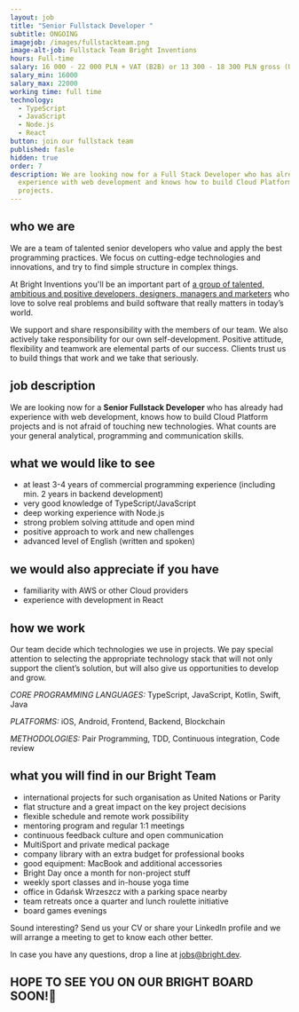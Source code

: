 ```yaml
---
layout: job
title: "Senior Fullstack Developer "
subtitle: ONGOING
imagejob: /images/fullstackteam.png
image-alt-job: Fullstack Team Bright Inventions
hours: Full-time
salary: 16 000 - 22 000 PLN + VAT (B2B) or 13 300 - 18 300 PLN gross (UoP)
salary_min: 16000
salary_max: 22000
working time: full time
technology:
  - TypeScript
  - JavaScript
  - Node.js
  - React
button: join our fullstack team
published: fasle
hidden: true
order: 7
description: We are looking now for a Full Stack Developer who has already had
  experience with web development and knows how to build Cloud Platform
  projects.
---
```

## who we are

We are a team of talented senior developers who value and apply the best programming practices. We focus on cutting-edge technologies and innovations, and try to find simple structure in complex things. 

At Bright Inventions you'll be an important part of [a group of talented, ambitious and positive developers, designers, managers and marketers](https://brightinventions.pl/about-us/team/) who love to solve real problems and build software that really matters in today’s world.

We support and share responsibility with the members of our team. We also actively take responsibility for our own self-development. Positive attitude, flexibility and teamwork are elemental parts of our success. Clients trust us to build things that work and we take that seriously.

## job description

We are looking now for a  **Senior Fullstack Developer** who has already had experience with web development, knows how to build Cloud Platform projects and is not afraid of touching new technologies. What counts are your general analytical, programming and communication skills. 

## what we would like to see

* at least 3-4 years of commercial programming experience (including min. 2 years in backend development) 
* very good knowledge of TypeScript/JavaScript
* deep working experience with Node.js 
* strong problem solving attitude and open mind
* positive approach to work and new challenges  
* advanced level of English (written and spoken)

## we would also appreciate if you have

* familiarity with AWS or other Cloud providers
* experience with development in React 

## how we work

Our team decide which technologies we use in projects. We pay special attention to selecting the appropriate technology stack that will not only support the client’s solution, but will also give us opportunities to develop and grow.

*CORE PROGRAMMING LANGUAGES:*  TypeScript, JavaScript, Kotlin, Swift, Java 

*PLATFORMS:* iOS, Android, Frontend, Backend, Blockchain

*METHODOLOGIES:* Pair Programming, TDD, Continuous integration, Code review

## what you will find in our Bright Team

* international projects for such organisation as United Nations or Parity 
* flat structure and a great impact on the key project decisions 
* flexible schedule and remote work possibility 
* mentoring program and regular 1:1 meetings 
* continuous feedback culture and open communication
* MultiSport and private medical package 
* company library with an extra budget for professional books 
* good equipment: MacBook and additional accessories
* Bright Day once a month for non-project stuff
* weekly sport classes and in-house yoga time  
* office in Gdańsk Wrzeszcz with a parking space nearby 
* team retreats once a quarter and lunch roulette initiative 
* board games evenings 

Sound interesting? Send us your CV or share your LinkedIn profile and we will arrange a meeting to get to know each other better. 

In case you have any questions, drop a line at jobs@bright.dev. 

## HOPE TO SEE YOU ON OUR BRIGHT BOARD SOON!🧡
